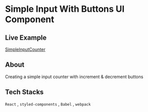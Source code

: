 # Simple Input With Buttons UI Component

## Live Example

[SimpleInputCounter](https://ph-lee.github.io/SimpleInputCounter/)

## About

Creating a simple input counter with increment & decrement buttons

## Tech Stacks

`React` , `styled-components` , `Babel` , `webpack`
